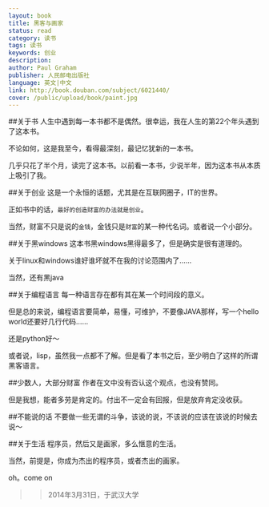 ```yaml
---
layout: book
title: 黑客与画家
status: read
category: 读书
tags: 读书
keywords: 创业
description: 
author: Paul Graham 
publisher: 人民邮电出版社
language: 英文|中文
link: http://book.douban.com/subject/6021440/
cover: /public/upload/book/paint.jpg
---
```

##关于书
人生中遇到每一本书都不是偶然。很幸运，我在人生的第22个年头遇到了这本书。

不论如何，这是我至今，看得最深刻，最记忆犹新的一本书。

几乎只花了半个月，读完了这本书。以前看一本书，少说半年，因为这本书从本质上吸引了我。

##关于创业
这是一个永恒的话题，尤其是在互联网圈子，IT的世界。

正如书中的话，`最好的创造财富的办法就是创业`。

当然，财富不只是说的`金钱`，金钱只是`财富`的某一种代名词。或者说一个小部分。

##关于黑windows
这本书黑windows黑得最多了，但是确实是很有道理的。

关于linux和windows谁好谁坏就不在我的讨论范围内了……

当然，还有黑java

##关于编程语言
每一种语言存在都有其在某一个时间段的意义。

但是总的来说，编程语言要简单，易懂，可维护，不要像JAVA那样，写一个hello world还要好几行代码……

还是python好～

或者说，lisp，虽然我一点都不了解。但是看了本书之后，至少明白了这样的所谓黑客语言。

##少数人，大部分财富
作者在文中没有否认这个观点，也没有赞同。

但是我想，能者多劳是肯定的。付出不一定会有回报，但是放弃肯定没收获。

##不能说的话
不要做一些无谓的斗争，该说的说，不该说的应该在该说的时候去说～

##关于生活
程序员，然后又是画家，多么惬意的生活。

当然，前提是，你成为杰出的程序员，或者杰出的画家。

oh。come on

>>2014年3月31日，于武汉大学
